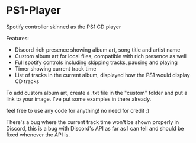 # PS1-Player
Spotify controller skinned as the PS1 CD player

Features:
- Discord rich presence showing album art, song title and artist name
- Custom album art for local files, compatible with rich presence as well
- Full spotify controls including skipping tracks, pausing and playing
- Timer showing current track time
- List of tracks in the current album, displayed how the PS1 would display CD tracks

To add custom album art, create a .txt file in the "custom" folder and put a link to your image.
I've put some examples in there already.

feel free to use any code for anything! no need for credit :)

There's a bug where the current track time won't be shown properly in Discord,
this is a bug with Discord's API as far as I can tell and should be fixed whenever the API is.
